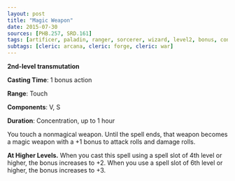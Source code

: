 ```yaml
---
layout: post
title: "Magic Weapon"
date: 2015-07-30
sources: [PHB.257, SRD.161]
tags: [artificer, paladin, ranger, sorcerer, wizard, level2, bonus, concentration, transmutation]
subtags: [cleric: arcana, cleric: forge, cleric: war]
---
```


**2nd-level transmutation**

**Casting Time**: 1 bonus action

**Range**: Touch

**Components**: V, S

**Duration**: Concentration, up to 1 hour

You touch a nonmagical weapon. Until the spell ends, that weapon becomes a magic weapon with a +1 bonus to attack rolls and damage rolls.

**At Higher Levels.** When you cast this spell using a spell slot of 4th level or higher, the bonus increases to +2. When you use a spell slot of 6th level or higher, the bonus increases to +3.
